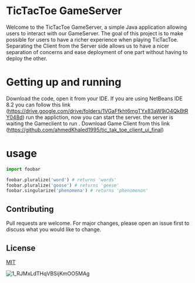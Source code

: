 # TicTacToe GameServer 
Welcome to the TicTacToe GameServer, a simple Java application allowing users to interact with our GameServer. The goal of this project is to make possible for users to have a richer experience when playing TicTacToe. Separating the Client from the Server side allows us to have a nicer separation of concerns and ease deployment of one part without having to deploy the other.
# Getting up and running
  Download the code, open it from your IDE.
  If you are using NetBeans IDE 8.2 you can follow this link (https://drive.google.com/drive/folders/1VGaFfkht6mgTYx83aW9iO4QkBtRY048d)                                               run the appliction, now you can start the server.
  the server is waiting the Gameclient to run .                                                                                                                                       Download Game Client from this link (https://github.com/ahmedKhaled1995/tic_tak_toe_client_ui_final)
  
# usage 

```python
import foobar

foobar.pluralize('word') # returns 'words'
foobar.pluralize('goose') # returns 'geese'
foobar.singularize('phenomena') # returns 'phenomenon'
```
## Contributing
Pull requests are welcome. For major changes, please open an issue first to discuss 
what you would like to change.

## License
[MIT](https://choosealicense.com/licenses/mit/)

![1_RJMxLdTHqVBSijKmOO5MAg](https://user-images.githubusercontent.com/76208889/102707342-c7d9b180-42a2-11eb-8a74-4b092c3badee.jpeg)

